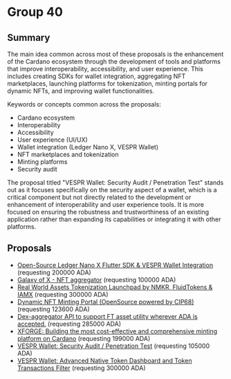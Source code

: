 
# Group 40

## Summary

The main idea common across most of these proposals is the enhancement of the Cardano ecosystem through the development of tools and platforms that improve interoperability, accessibility, and user experience. This includes creating SDKs for wallet integration, aggregating NFT marketplaces, launching platforms for tokenization, minting portals for dynamic NFTs, and improving wallet functionalities.

Keywords or concepts common across the proposals:
- Cardano ecosystem
- Interoperability
- Accessibility
- User experience (UI/UX)
- Wallet integration (Ledger Nano X, VESPR Wallet)
- NFT marketplaces and tokenization
- Minting platforms
- Security audit

The proposal titled "VESPR Wallet: Security Audit / Penetration Test" stands out as it focuses specifically on the security aspect of a wallet, which is a critical component but not directly related to the development or enhancement of interoperability and user experience tools. It is more focused on ensuring the robustness and trustworthiness of an existing application rather than expanding its capabilities or integrating it with other platforms.

## Proposals
* [Open-Source Ledger Nano X Flutter SDK & VESPR Wallet Integration](https://cardano.ideascale.com/c/idea/110055) (requesting 200000 ADA)
* [Galaxy of X - NFT aggregator](https://cardano.ideascale.com/c/idea/114283) (requesting 100000 ADA)
* [Real World Assets Tokenization Launchpad by NMKR, FluidTokens & IAMX](https://cardano.ideascale.com/c/idea/114091) (requesting 300000 ADA)
* [Dynamic NFT Minting Portal (OpenSource powered by CIP68)](https://cardano.ideascale.com/c/idea/112576) (requesting 123600 ADA)
* [Dex-aggregator API to support FT asset utility wherever ADA is accepted.](https://cardano.ideascale.com/c/idea/112418) (requesting 285000 ADA)
* [XFORGE: Building the most cost-effective and comprehensive minting platform on Cardano](https://cardano.ideascale.com/c/idea/111973) (requesting 199000 ADA)
* [VESPR Wallet: Security Audit / Penetration Test](https://cardano.ideascale.com/c/idea/110063) (requesting 105000 ADA)
* [VESPR Wallet: Advanced Native Token Dashboard and Token Transactions Filter](https://cardano.ideascale.com/c/idea/110060) (requesting 300000 ADA)
